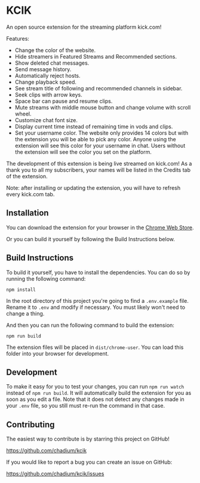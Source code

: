 # KCIK

An open source extension for the streaming platform kick.com!

Features:
- Change the color of the website.
- Hide streamers in Featured Streams and Recommended sections.
- Show deleted chat messages.
- Send message history.
- Automatically reject hosts.
- Change playback speed.
- See stream title of following and recommended channels in sidebar.
- Seek clips with arrow keys.
- Space bar can pause and resume clips.
- Mute streams with middle mouse button and change volume with scroll wheel.
- Customize chat font size.
- Display current time instead of remaining time in vods and clips.
- Set your username color. The website only provides 14 colors but with the extension you will be able to pick any color. Anyone using the extension will see this color for your username in chat. Users without the extension will see the color you set on the platform.

The development of this extension is being live streamed on kick.com! As a thank you to all my subscribers, your names will be listed in the Credits tab of the extension.

Note: after installing or updating the extension, you will have to refresh every kick.com tab.


## Installation

You can download the extension for your browser in the [Chrome Web Store](https://chrome.google.com/webstore/detail/kcik/gjhhdbbkhppoflbcoigffpphhmkffbcf).

Or you can build it yourself by following the Build Instructions below.


## Build Instructions

To build it yourself, you have to install the dependencies. You can do so by running the following command:

```
npm install
```

In the root directory of this project you're going to find a `.env.example` file. Rename it to `.env` and modify if necessary. You must likely won't need to change a thing.

And then you can run the following command to build the extension:

```
npm run build
```

The extension files will be placed in `dist/chrome-user`. You can load this folder into your browser for development.


## Development

To make it easy for you to test your changes, you can run `npm run watch` instead of `npm run build`. It will automatically build the extension for you as soon as you edit a file. Note that it does not detect any changes made in your `.env` file, so you still must re-run the command in that case.


## Contributing

The easiest way to contribute is by starring this project on GitHub!

https://github.com/chadium/kcik

If you would like to report a bug you can create an issue on GitHub:

https://github.com/chadium/kcik/issues
